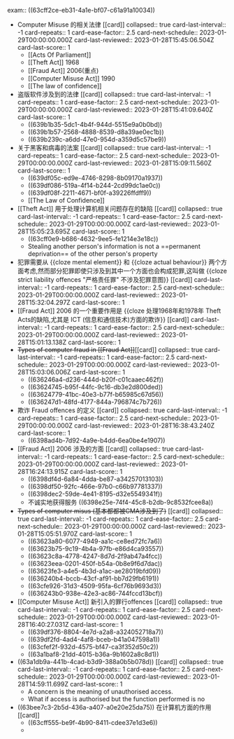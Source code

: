 exam:: ((63cff2ce-eb31-4a1e-bf07-c61a91a10034))

- Computer Misuse 的相关法律 [[card]]
  collapsed:: true
  card-last-interval:: -1
  card-repeats:: 1
  card-ease-factor:: 2.5
  card-next-schedule:: 2023-01-29T00:00:00.000Z
  card-last-reviewed:: 2023-01-28T15:45:06.504Z
  card-last-score:: 1
	- [[Acts Of Parliament]]
	- [[Theft Act]] 1968
	- [[Fraud Act]] 2006(重点)
	- [[Computer Misuse Act]] 1990
	- [[The law of confidence]]
- 盗版软件涉及到的法律 [[card]]
  collapsed:: true
  card-last-interval:: -1
  card-repeats:: 1
  card-ease-factor:: 2.5
  card-next-schedule:: 2023-01-29T00:00:00.000Z
  card-last-reviewed:: 2023-01-28T15:41:09.640Z
  card-last-score:: 1
	- ((639b1b35-5dc1-4b4f-944d-5515e9a0b0bd))
	- ((639b1b57-2568-4888-8539-d8a39ae0ec1b))
	- ((639b239c-a6dd-47e0-954d-a359d5c57be9))
- 关于黑客和病毒的法案 [[card]]
  collapsed:: true
  card-last-interval:: -1
  card-repeats:: 1
  card-ease-factor:: 2.5
  card-next-schedule:: 2023-01-29T00:00:00.000Z
  card-last-reviewed:: 2023-01-28T15:09:11.560Z
  card-last-score:: 1
	- ((639df05c-ed9e-4746-8298-8b09170a1937))
	- ((639df086-519a-4f14-b244-2cd99dc1ae0c))
	- ((639df08f-2211-4671-bf0f-a39226ffdff9))
	- [[The Law of Confidence]]
- [[Theft Act]] 用于处理计算机相关问题存在的缺陷 [[card]]
  collapsed:: true
  card-last-interval:: -1
  card-repeats:: 1
  card-ease-factor:: 2.5
  card-next-schedule:: 2023-01-29T00:00:00.000Z
  card-last-reviewed:: 2023-01-28T15:05:23.695Z
  card-last-score:: 1
	- ((63cff0e9-b686-4632-9ee5-fe1214e3e18c))
	- Stealing another person's information is not a ==permanent deprivation== of the other person's property
- 犯罪需要从  {{cloze mental element}} 和  {{cloze actual behaviour}} 两个方面考虑,然而部分犯罪即使只涉及到其中一个方面也会构成犯罪,这叫做  {{cloze strict liability offences "严格责任罪" 不涉及犯罪意图}} [[card]]
  card-last-interval:: -1
  card-repeats:: 1
  card-ease-factor:: 2.5
  card-next-schedule:: 2023-01-29T00:00:00.000Z
  card-last-reviewed:: 2023-01-28T15:32:04.297Z
  card-last-score:: 1
- [[Fraud Act]] 2006 的一个重要作用是  {{cloze 处理1968年和1978年 Theft Acts的缺陷,尤其是 ICT (信息和通信技术)方面的欺诈}} [[card]]
  card-last-interval:: -1
  card-repeats:: 1
  card-ease-factor:: 2.5
  card-next-schedule:: 2023-01-29T00:00:00.000Z
  card-last-reviewed:: 2023-01-28T15:01:13.138Z
  card-last-score:: 1
- ~~Types of computer fraud  in [[Fraud Act]]~~[[card]]
  collapsed:: true
  card-last-interval:: -1
  card-repeats:: 1
  card-ease-factor:: 2.5
  card-next-schedule:: 2023-01-29T00:00:00.000Z
  card-last-reviewed:: 2023-01-28T15:03:06.006Z
  card-last-score:: 1
	- ((636246a4-d236-444d-b20f-c01caaec462f))
	- ((63624745-b95f-44fc-9c16-db3e2d800ded))
	- ((63624779-41bc-40e3-b77f-b65985c67d56))
	- ((636247d1-48fd-4177-844a-796874c7b726))
- 欺诈 Fraud offences 的定义 [[card]]
  collapsed:: true
  card-last-interval:: -1
  card-repeats:: 1
  card-ease-factor:: 2.5
  card-next-schedule:: 2023-01-29T00:00:00.000Z
  card-last-reviewed:: 2023-01-28T16:38:43.240Z
  card-last-score:: 1
	- ((6398ad4b-7d92-4a9e-b4dd-6ea0be4e1907))
- [[Fraud Act]] 2006 涉及的方面 [[card]]
  collapsed:: true
  card-last-interval:: -1
  card-repeats:: 1
  card-ease-factor:: 2.5
  card-next-schedule:: 2023-01-29T00:00:00.000Z
  card-last-reviewed:: 2023-01-28T16:24:13.915Z
  card-last-score:: 1
	- ((6398df4d-6a84-4dda-be87-a34257013103))
	- ((6398df50-92fc-466e-97b0-c66b97781337))
	- ((6398dec2-59de-4e41-8195-d32e5549341f))
	- 不诚实地获得服务 ((6398e25e-74f4-45c8-b2db-9c8532fcee8a))
- ~~Types of computer misus  (基本都都被CMA涉及到了)~~ [[card]]
  collapsed:: true
  card-last-interval:: -1
  card-repeats:: 1
  card-ease-factor:: 2.5
  card-next-schedule:: 2023-01-29T00:00:00.000Z
  card-last-reviewed:: 2023-01-28T15:05:51.970Z
  card-last-score:: 1
	- ((63623a80-6077-4949-aa1c-ce8ed72fc7a6))
	- ((63623b75-9c19-4b4a-97fb-e86d4ca93557))
	- ((63623c8a-4778-4247-8d7d-2f9ab47a4fcc))
	- ((63623eea-0201-450f-b54a-0b8e9f6d7dac))
	- ((63623fe3-a4e5-4b3d-a1ac-ae28019bfd09))
	- ((636240b4-bccb-43cf-af91-bb7d29fb6191))
	- ((63cfe926-31d3-4509-95fa-6cf76b9693d3))
	- ((636243b0-938e-42e3-ac86-744fccd13bcf))
- [[Computer Misuse Act]] 新引入的罪行offences [[card]]
  collapsed:: true
  card-last-interval:: -1
  card-repeats:: 1
  card-ease-factor:: 2.5
  card-next-schedule:: 2023-01-29T00:00:00.000Z
  card-last-reviewed:: 2023-01-28T16:40:27.031Z
  card-last-score:: 1
	- ((639df376-8804-4e7d-a2a8-a324052718a7))
	- ((639df2fd-4ad4-4af8-bceb-b41a047598a1))
	- ((63cfef2f-932d-4575-bf47-ca3f352d50c2))
	- ((63a1baf8-21dd-4015-b36a-9b1602a8c8d1))
- ((63a1db9a-441b-4cad-b3d9-388a0b5b078d)) [[card]]
  collapsed:: true
  card-last-interval:: -1
  card-repeats:: 1
  card-ease-factor:: 2.5
  card-next-schedule:: 2023-01-29T00:00:00.000Z
  card-last-reviewed:: 2023-01-28T14:59:11.699Z
  card-last-score:: 1
	- A concern is the meaning of unauthorised access.
	- What if access is authorised but the function performed is no
- ((63bee7c3-2b5d-436a-a407-a0e20e25da75)) 在计算机方面的作用 [[card]]
	- ((63cff555-be9f-4b90-8411-cdee37e1d3e6))
	-
